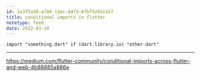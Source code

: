 ```yaml
---
id: 1a3f5a30-a704-11ec-84fd-6fbf9202e157
title: conditional imports in flutter
notetype: feed
date: 2022-03-18
---
```


`import "something.dart" if (dart.library.io) "other.dart"`

---

https://medium.com/flutter-community/conditional-imports-across-flutter-and-web-4b88885a886e
